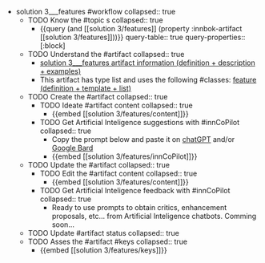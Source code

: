 
- solution 3___features #workflow
   collapsed:: true
  - TODO Know the #topic s
    collapsed:: true
    - {{query (and [[solution 3/features]] (property :innbok-artifact [[solution 3/features]]))}}
      query-table:: true
      query-properties:: [:block]
  - TODO Understand the #artifact
    collapsed:: true
    - [solution 3___features artifact information (definition + description + examples)](https://go.innbok.com/#/page/innBoK%2Fsolution-%28id%29%2Ffeatures%2Finfo)
    - This artifact has type list and uses the following #classes: [feature (definition + template + list)](https://go.innbok.com/#/page/innBoK%2Fclass%2Ffeature)
  - TODO Create the #artifact
     collapsed:: true
    - TODO Ideate #artifact content
      collapsed:: true
      - {{embed [[solution 3/features/content]]}}
    - TODO Get Artificial Inteligence suggestions with #innCoPilot
      collapsed:: true
      - Copy the prompt below and paste it on [chatGPT](https://chat.openai.com) and/or [Google Bard](https://bard.google.com/chat)
      - {{embed [[solution 3/features/innCoPilot]]}}
  - TODO Update the #artifact
    collapsed:: true
    - TODO Edit the #artifact content
     collapsed:: true
      - {{embed [[solution 3/features/content]]}}
    - TODO Get Artificial Inteligence feedback with #innCoPilot
      collapsed:: true
      - Ready to use prompts to obtain critics, enhancement proposals, etc... from Artificial Inteligence chatbots. Comming soon...
  - TODO Update #artifact status
    collapsed:: true
  - TODO Asses the #artifact #keys
    collapsed:: true
    - {{embed [[solution 3/features/keys]]}}



